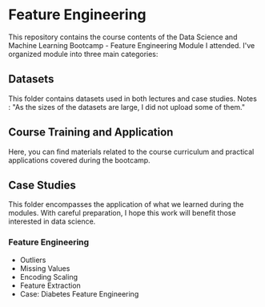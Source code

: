 # Feature Engineering

This repository contains the course contents of the Data Science and Machine Learning Bootcamp - Feature Engineering Module I attended. I've organized module into three main categories:

## Datasets
This folder contains datasets used in both lectures and case studies.
Notes : "As the sizes of the datasets are large, I did not upload some of them."

## Course Training and Application
Here, you can find materials related to the course curriculum and practical applications covered during the bootcamp.

## Case Studies
This folder encompasses the application of what we learned during the modules. With careful preparation, I hope this work will benefit those interested in data science.

### Feature Engineering
- Outliers
- Missing Values
- Encoding Scaling
- Feature Extraction
- Case: Diabetes Feature Engineering
